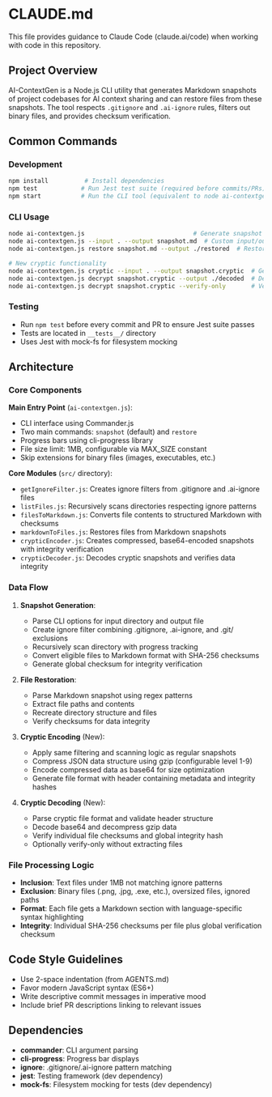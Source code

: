 # CLAUDE.md

This file provides guidance to Claude Code (claude.ai/code) when working with code in this repository.

## Project Overview

AI-ContextGen is a Node.js CLI utility that generates Markdown snapshots of project codebases for AI context sharing and can restore files from these snapshots. The tool respects `.gitignore` and `.ai-ignore` rules, filters out binary files, and provides checksum verification.

## Common Commands

### Development
```bash
npm install          # Install dependencies
npm test            # Run Jest test suite (required before commits/PRs)
npm start           # Run the CLI tool (equivalent to node ai-contextgen.js)
```

### CLI Usage
```bash
node ai-contextgen.js                              # Generate snapshot with defaults
node ai-contextgen.js --input . --output snapshot.md  # Custom input/output
node ai-contextgen.js restore snapshot.md --output ./restored  # Restore files

# New cryptic functionality
node ai-contextgen.js cryptic --input . --output snapshot.cryptic  # Generate cryptic snapshot
node ai-contextgen.js decrypt snapshot.cryptic --output ./decoded  # Decode cryptic snapshot
node ai-contextgen.js decrypt snapshot.cryptic --verify-only       # Verify integrity only
```

### Testing
- Run `npm test` before every commit and PR to ensure Jest suite passes
- Tests are located in `__tests__/` directory
- Uses Jest with mock-fs for filesystem mocking

## Architecture

### Core Components

**Main Entry Point** (`ai-contextgen.js`):
- CLI interface using Commander.js
- Two main commands: `snapshot` (default) and `restore`
- Progress bars using cli-progress library
- File size limit: 1MB, configurable via MAX_SIZE constant
- Skip extensions for binary files (images, executables, etc.)

**Core Modules** (`src/` directory):
- `getIgnoreFilter.js`: Creates ignore filters from .gitignore and .ai-ignore files
- `listFiles.js`: Recursively scans directories respecting ignore patterns
- `filesToMarkdown.js`: Converts file contents to structured Markdown with checksums
- `markdownToFiles.js`: Restores files from Markdown snapshots
- `crypticEncoder.js`: Creates compressed, base64-encoded snapshots with integrity verification
- `crypticDecoder.js`: Decodes cryptic snapshots and verifies data integrity

### Data Flow

1. **Snapshot Generation**:
   - Parse CLI options for input directory and output file
   - Create ignore filter combining .gitignore, .ai-ignore, and .git/ exclusions
   - Recursively scan directory with progress tracking
   - Convert eligible files to Markdown format with SHA-256 checksums
   - Generate global checksum for integrity verification

2. **File Restoration**:
   - Parse Markdown snapshot using regex patterns
   - Extract file paths and contents
   - Recreate directory structure and files
   - Verify checksums for data integrity

3. **Cryptic Encoding** (New):
   - Apply same filtering and scanning logic as regular snapshots
   - Compress JSON data structure using gzip (configurable level 1-9)
   - Encode compressed data as base64 for size optimization
   - Generate file format with header containing metadata and integrity hashes

4. **Cryptic Decoding** (New):
   - Parse cryptic file format and validate header structure
   - Decode base64 and decompress gzip data
   - Verify individual file checksums and global integrity hash
   - Optionally verify-only without extracting files

### File Processing Logic

- **Inclusion**: Text files under 1MB not matching ignore patterns
- **Exclusion**: Binary files (.png, .jpg, .exe, etc.), oversized files, ignored paths
- **Format**: Each file gets a Markdown section with language-specific syntax highlighting
- **Integrity**: Individual SHA-256 checksums per file plus global verification checksum

## Code Style Guidelines

- Use 2-space indentation (from AGENTS.md)
- Favor modern JavaScript syntax (ES6+)
- Write descriptive commit messages in imperative mood
- Include brief PR descriptions linking to relevant issues

## Dependencies

- **commander**: CLI argument parsing
- **cli-progress**: Progress bar displays
- **ignore**: .gitignore/.ai-ignore pattern matching
- **jest**: Testing framework (dev dependency)
- **mock-fs**: Filesystem mocking for tests (dev dependency)